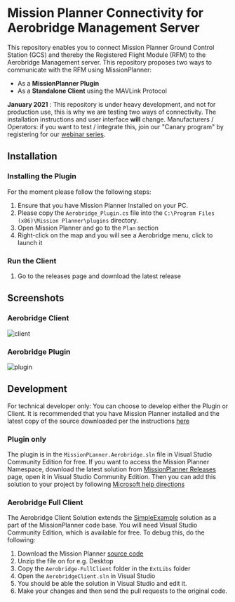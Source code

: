 # Mission Planner Connectivity for Aerobridge Management Server

This repository enables you to connect Mission Planner Ground Control Station (GCS) and thereby the Registered Flight Module (RFM) to the Aerobridge Management server. This repository proposes two ways to communicate with the RFM using MissionPlanner:

- As a __MissionPlanner Plugin__
- As a __Standalone Client__ using the MAVLink Protocol

__January 2021__ : This repository is under heavy development, and not for production use, this is why we are testing two ways of connectivity. The installation instructions and user interface **will** change. Manufacturers / Operators: if you want to test / integrate this, join our "Canary program" by registering for our [webinar series](http://webinar.aerobridge.in).

## Installation

### Installing the Plugin

For the moment please follow the following steps:

1. Ensure that you have Mission Planner Installed on your PC.
2. Please copy the `Aerobridge_Plugin.cs` file into the `C:\Program Files (x86)\Mission Planner\plugins` directory.
3. Open Mission Planner and go to the `Plan` section
4. Right-click on the map and you will see a Aerobridge menu, click to launch it

### Run the Client

1. Go to the releases page and download the latest release

## Screenshots

### Aerobridge Client

![client](https://i.imgur.com/zHPXFcx.png)

### Aerobridge Plugin

![plugin](https://i.imgur.com/IkSyxtl.png)

## Development

For technical developer only: You can choose to develop either the Plugin or Client. It is recommended that you have Mission Planner installed and the latest copy of the source downloaded per the instructions [here](https://ardupilot.org/dev/docs/building-mission-planner.html#getting-the-mission-planner-source-code-from-github-into-your-computer)

### Plugin only

The plugin is in the `MissionPLanner.Aerobridge.sln` file in Visual Studio Community Edition for free. If you want to access the Mission Planner Namespace, download the latest solution from [MissionPlanner Releases](https://github.com/ArduPilot/MissionPlanner/releases/) page, open it in Visual Studio Community Edition. Then you can add this solution to your project by following [Microsoft help directions](https://docs.microsoft.com/en-us/sql/ssms/solution/add-an-existing-project-to-a-solution?view=sql-server-ver15)

### Aerobridge Full Client

The Aerobridge Client Solution extends the [SimpleExample](https://ardupilot.org/dev/docs/building-mission-planner.html#building-the-simpleexample) solution as a part of the MissionPlanner code base. You will need Visual Studio Community Edition, which is available for free. To debug this, do the following:

1. Download the Mission Planner [source code](https://github.com/ArduPilot/MissionPlanner/releases/tag/)
2. Unzip the file on for e.g. Desktop
3. Copy the `Aerobridge-FullClient` folder in the `ExtLibs` folder
4. Open the `AerobridgeClient.sln` in Visual Studio
5. You should be able the solution in Visual Studio and edit it. 
6. Make your changes and then send the pull requests to the original code.
